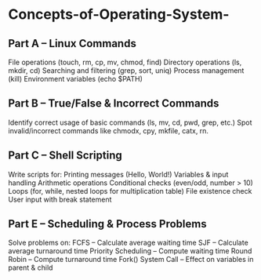 # Concepts-of-Operating-System-

Part A – Linux Commands
---------------------------------------------------------

File operations (touch, rm, cp, mv, chmod, find)
Directory operations (ls, mkdir, cd)
Searching and filtering (grep, sort, uniq)
Process management (kill)
Environment variables (echo $PATH)

Part B – True/False & Incorrect Commands
-------------------------------------------------------------------------------

Identify correct usage of basic commands (ls, mv, cd, pwd, grep, etc.)
Spot invalid/incorrect commands like chmodx, cpy, mkfile, catx, rn.

Part C – Shell Scripting
-------------------------------------------------------------------------------
Write scripts for:
Printing messages (Hello, World!)
Variables & input handling
Arithmetic operations
Conditional checks (even/odd, number > 10)
Loops (for, while, nested loops for multiplication table)
File existence check
User input with break statement

Part E – Scheduling & Process Problems
--------------------------------------------------------------------------------
Solve problems on:
FCFS – Calculate average waiting time
SJF – Calculate average turnaround time
Priority Scheduling – Compute waiting time
Round Robin – Compute turnaround time
Fork() System Call – Effect on variables in parent & child
